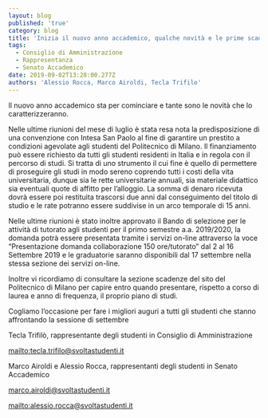 ```yaml
---
layout: blog
published: 'true'
category: blog
title: 'Inizia il nuovo anno accademico, qualche novità e le prime scadenze'
tags:
  - Consiglio di Amministrazione
  - Rappresentanza
  - Senato Accademico
date: 2019-09-02T13:28:00.277Z
authors: 'Alessio Rocca, Marco Airoldi, Tecla Trifilo'
---
```

Il nuovo anno accademico sta per cominciare e tante sono le novità che lo caratterizzeranno. 

Nelle ultime riunioni del mese di luglio è stata resa nota la predisposizione di una convenzione con Intesa San Paolo al fine di garantire un prestito a condizioni agevolate agli studenti del Politecnico di Milano. Il finanziamento può essere richiesto da tutti gli studenti residenti in Italia e in regola con il percorso di studi. Si tratta di uno strumento il cui fine è quello di permettere di proseguire gli studi in modo sereno coprendo tutti i costi della vita universitaria, dunque sia le rette universitarie annuali, sia materiale didattico sia eventuali quote di affitto per l’alloggio. La somma di denaro ricevuta dovrà essere poi restituita trascorsi due anni dal conseguimento del titolo di studio e le rate potranno essere suddivise in un arco temporale di 15 anni.

Nelle ultime riunioni è stato inoltre approvato il Bando di selezione per le attività di tutorato agli studenti per il primo semestre a.a. 2019/2020, la domanda potrà essere presentata tramite i servizi on-line attraverso la voce “Presentazione domanda collaborazione 150 ore/tutorato” dal 2 al 16 Settembre 2019 e le graduatorie saranno disponibili dal 17 settembre nella stessa sezione dei servizi on-line.

Inoltre vi ricordiamo di consultare la sezione scadenze del sito del Politecnico di Milano per capire entro quando presentare, rispetto a corso di laurea e anno di frequenza, il proprio piano di studi.

Cogliamo l’occasione per fare i migliori auguri a tutti gli studenti che stanno affrontando la sessione di settembre

Tecla Trifilò, rappresentante degli studenti in Consiglio di Amministrazione 

<mailto:tecla.trifilo@svoltastudenti.it>

Marco Airoldi e Alessio Rocca, rappresentanti degli studenti in Senato Accademico

[marco.airoldi@svoltastudenti.it ](mailto:marco.airoldi@svoltastudenti.it)

<mailto:alessio.rocca@svoltastudenti.it>
